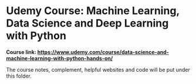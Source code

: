 # Udemy Course: Machine Learning, Data Science and Deep Learning with Python

**Course link: https://www.udemy.com/course/data-science-and-machine-learning-with-python-hands-on/**

The course notes, complement, helpful websites and code will be put under this folder.

